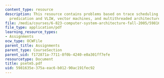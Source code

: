 ```yaml
---
content_type: resource
description: This resource contains problems based on trace scheduling, VLIW machines,
  predication and VLIW, vector machines, and multithreaded architectures.
file: /media/courses/6-823-computer-system-architecture-fall-2005/5981635e375aeac6b01290ac191fec92_psetm5.pdf
file_type: application/pdf
learning_resource_types:
- Assignments
ocw_type: OCWFile
parent_title: Assignments
parent_type: CourseSection
parent_uid: f172871a-7711-8f0b-4240-e0a301ff7efe
resourcetype: Document
title: psetm5.pdf
uid: 5981635e-375a-eac6-b012-90ac191fec92
---
```

